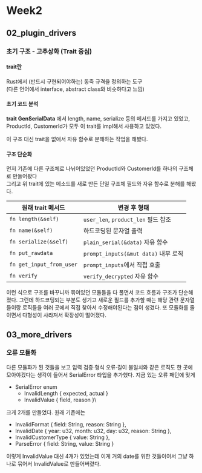 # Week2
## 02_plugin_drivers
### 초기 구조 - 고추상화 (Trait 중심)
#### trait란
Rust에서 (반드시 구현되어야하는) 동죽 규격을 정의하는 도구\
(다른 언어에서 interface, abstract class와 비슷하다고 느낌)

#### 초기 코드 분석
**trait GenSerialData** 에서 length, name, serialize 등의 메서드를 가지고 있었고, ProductId, CustomerId가 모두 이 trait를 impl해서 사용하고 있었다.

이 구조 대신 trait을 없애서 자유 함수로 분해하는 작업을 해봤다.

#### 구조 단순화
먼저 기존에 다른 구조체로 나뉘어있었던 ProductId와 CustomerId를 하나의 구조체로 만들어봤다\
그리고 위 trait에 있는 메소드를 새로 만든 단일 구조체 필드와 자유 함수로 분해를 해봤다.

| 원래 trait 메서드             | 변경 후 형태                          |
| ------------------------ | -------------------------------- |
| `fn length(&self)`       | `user_len`, `product_len` 필드 참조  |
| `fn name(&self)`         | 하드코딩된 문자열 출력                     |
| `fn serialize(&self)`    | `plain_serial(&data)` 자유 함수      |
| `fn put_rawdata`         | `prompt_inputs(&mut data)` 내부 로직 |
| `fn get_input_from_user` | `prompt_inputs`에서 직접 호출          |
| `fn verify`              | `verify_decrypted` 자유 함수         |

이런 식으로 구조를 바꾸니까 묶여있던 모듈들을 다 풀면서 코드 흐름과 구조가 단순해졌다. 그런데 하드코딩되는 부분도 생기고 새로운 필드를 추가할 때는 해당 관련 문자열들이랑 로직들을 여러 곳에서 직접 찾아서 수정해야된다는 점이 생겼다. 또 모듈화를 줄이면서 다형성이 사라져서 확장성이 떨어졌다.

## 03_more_drivers
### 오류 모듈화
다른 모듈화가 된 것들을 보고 입력 검증·형식 오류·길이 불일치와 같은 로직도 한 곳에 모아야겠다는 생각이 들어서 SerialError 타입을 추가했다. 지금 있는 오류 패턴에 맞게
- SerialError enum
    - InvalidLength { expected, actual }
    - InvalidValue { field, reason }\

크게 2개를 만들었다. 원래 기존에는
- InvalidFormat { field: String, reason: String },
- InvalidDate { year: u32, month: u32, day: u32, reason: String },
- InvalidCustomerType { value: String },
- ParseError { field: String, value: String }

이렇게 InvalidValue 대신 4개가 있었는데 이게 거의 date를 위한 것들이여서 그냥 하나로 묶어서 InvalidValue로 만들어버렸다.